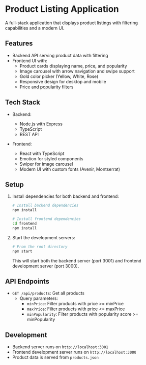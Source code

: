 # Product Listing Application

A full-stack application that displays product listings with filtering capabilities and a modern UI.

## Features

- Backend API serving product data with filtering
- Frontend UI with:
  - Product cards displaying name, price, and popularity
  - Image carousel with arrow navigation and swipe support
  - Gold color picker (Yellow, White, Rose)
  - Responsive design for desktop and mobile
  - Price and popularity filters

## Tech Stack

- Backend:
  - Node.js with Express
  - TypeScript
  - REST API

- Frontend:
  - React with TypeScript
  - Emotion for styled components
  - Swiper for image carousel
  - Modern UI with custom fonts (Avenir, Montserrat)

## Setup

1. Install dependencies for both backend and frontend:
   ```bash
   # Install backend dependencies
   npm install

   # Install frontend dependencies
   cd frontend
   npm install
   ```

2. Start the development servers:
   ```bash
   # From the root directory
   npm start
   ```

   This will start both the backend server (port 3001) and frontend development server (port 3000).

## API Endpoints

- `GET /api/products`: Get all products
  - Query parameters:
    - `minPrice`: Filter products with price >= minPrice
    - `maxPrice`: Filter products with price <= maxPrice
    - `minPopularity`: Filter products with popularity score >= minPopularity

## Development

- Backend server runs on `http://localhost:3001`
- Frontend development server runs on `http://localhost:3000`
- Product data is served from `products.json` 